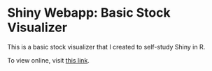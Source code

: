 # Shiny Webapp: Basic Stock Visualizer

This is a basic stock visualizer that I created to self-study Shiny in R. 

To view online, visit [this link](https://jnwong.shinyapps.io/shinystockapp/).
